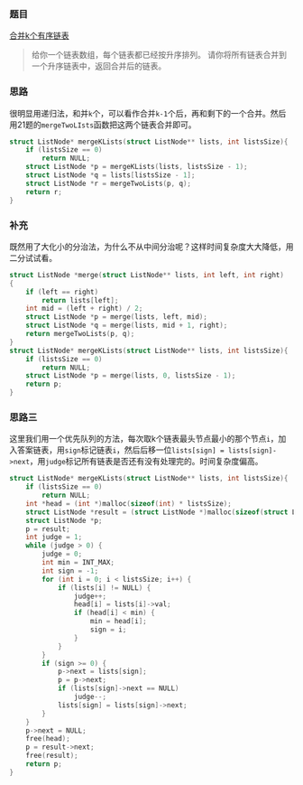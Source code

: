 ### 题目

[合并k个有序链表](https://leetcode-cn.com/problems/merge-k-sorted-lists/)

>给你一个链表数组，每个链表都已经按升序排列。
>请你将所有链表合并到一个升序链表中，返回合并后的链表。

### 思路

很明显用递归法，和并`k`个，可以看作合并`k-1`个后，再和剩下的一个合并。然后用21题的`mergeTwoLIsts`函数把这两个链表合并即可。

```C
struct ListNode* mergeKLists(struct ListNode** lists, int listsSize){
    if (listsSize == 0)
        return NULL;
    struct ListNode *p = mergeKLists(lists, listsSize - 1);
    struct ListNode *q = lists[listsSize - 1];
    struct ListNode *r = mergeTwoLists(p, q);
    return r;
}
```

### 补充

既然用了大化小的分治法，为什么不从中间分治呢？这样时间复杂度大大降低，用二分试试看。

```C
struct ListNode *merge(struct ListNode** lists, int left, int right)
{
    if (left == right)
        return lists[left];
    int mid = (left + right) / 2;
    struct ListNode *p = merge(lists, left, mid);
    struct ListNode *q = merge(lists, mid + 1, right);
    return mergeTwoLists(p, q);
}
struct ListNode* mergeKLists(struct ListNode** lists, int listsSize){
    if (listsSize == 0)
        return NULL;
    struct ListNode *p = merge(lists, 0, listsSize - 1);
    return p;
}
```

### 思路三

这里我们用一个优先队列的方法，每次取k个链表最头节点最小的那个节点`i`，加入答案链表，用`sign`标记链表`i`，然后后移一位`lists[sign] = lists[sign]->next`，用`judge`标记所有链表是否还有没有处理完的。时间复杂度偏高。

```C
struct ListNode* mergeKLists(struct ListNode** lists, int listsSize){
    if (listsSize == 0)
        return NULL;
    int *head = (int *)malloc(sizeof(int) * listsSize);
    struct ListNode *result = (struct ListNode *)malloc(sizeof(struct ListNode));
    struct ListNode *p;
    p = result;
    int judge = 1;
    while (judge > 0) {
        judge = 0;
        int min = INT_MAX;
        int sign = -1;
        for (int i = 0; i < listsSize; i++) {
            if (lists[i] != NULL) {
                judge++;
                head[i] = lists[i]->val;
                if (head[i] < min) {
                    min = head[i];
                    sign = i;
                }
            }
        }
        if (sign >= 0) {
            p->next = lists[sign];
            p = p->next;
            if (lists[sign]->next == NULL)
                judge--;
            lists[sign] = lists[sign]->next;
        }
    }
    p->next = NULL;
    free(head);
    p = result->next;
    free(result);
    return p;
}
```

